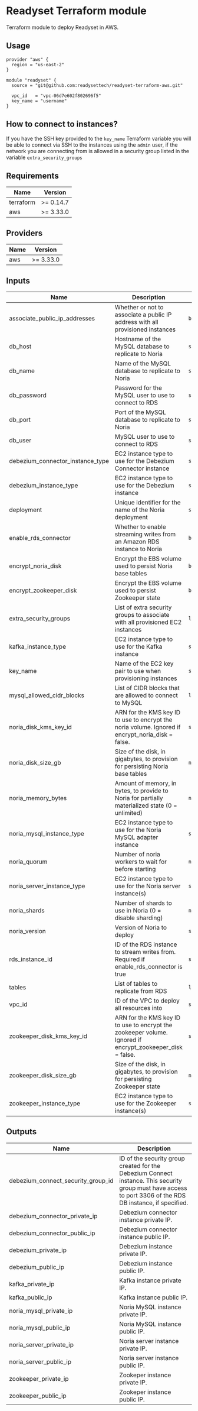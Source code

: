 # Readyset Terraform module

Terraform module to deploy Readyset in AWS.

## Usage

```hcl
provider "aws" {
  region = "us-east-2"
}

module "readyset" {
  source = "git@github.com:readysettech/readyset-terraform-aws.git"

  vpc_id   = "vpc-06d7e602f802696f5"
  key_name = "username"
}
```

## How to connect to instances?

If you have the SSH key provided to the `key_name` Terraform variable you will be able to connect via SSH
to the instances using the `admin` user, if the network you are connecting from is allowed in a security group listed
in the variable `extra_security_groups`

<!-- BEGINNING OF PRE-COMMIT-TERRAFORM DOCS HOOK -->
## Requirements

| Name | Version |
|------|---------|
| terraform | >= 0.14.7 |
| aws | >= 3.33.0 |

## Providers

| Name | Version |
|------|---------|
| aws | >= 3.33.0 |

## Inputs

| Name | Description | Type | Default | Required |
|------|-------------|------|---------|:--------:|
| associate\_public\_ip\_addresses | Whether or not to associate a public IP address with all provisioned instances | `bool` | `true` | no |
| db\_host | Hostname of the MySQL database to replicate to Noria | `string` | `""` | no |
| db\_name | Name of the MySQL database to replicate to Noria | `string` | `""` | no |
| db\_password | Password for the MySQL user to use to connect to RDS | `string` | `""` | no |
| db\_port | Port of the MySQL database to replicate to Noria | `string` | `""` | no |
| db\_user | MySQL user to use to connect to RDS | `string` | `""` | no |
| debezium\_connector\_instance\_type | EC2 instance type to use for the Debezium Connector instance | `string` | `"t3.medium"` | no |
| debezium\_instance\_type | EC2 instance type to use for the Debezium instance | `string` | `"t3.medium"` | no |
| deployment | Unique identifier for the name of the Noria deployment | `string` | `"noria"` | no |
| enable\_rds\_connector | Whether to enable streaming writes from an Amazon RDS instance to Noria | `bool` | `false` | no |
| encrypt\_noria\_disk | Encrypt the EBS volume used to persist Noria base tables | `bool` | `false` | no |
| encrypt\_zookeeper\_disk | Encrypt the EBS volume used to persist Zookeeper state | `bool` | `false` | no |
| extra\_security\_groups | List of extra security groups to associate with all provisioned EC2 instances | `list(string)` | `[]` | no |
| kafka\_instance\_type | EC2 instance type to use for the Kafka instance | `string` | `"m5.xlarge"` | no |
| key\_name | Name of the EC2 key pair to use when provisioning instances | `string` | n/a | yes |
| mysql\_allowed\_cidr\_blocks | List of CIDR blocks that are allowed to connect to MySQL | `list(string)` | `[]` | no |
| noria\_disk\_kms\_key\_id | ARN for the KMS key ID to use to encrypt the noria volume. Ignored if encrypt\_noria\_disk = false. | `string` | `""` | no |
| noria\_disk\_size\_gb | Size of the disk, in gigabytes, to provision for persisting Noria base tables | `number` | `200` | no |
| noria\_memory\_bytes | Amount of memory, in bytes, to provide to Noria for partially materialized state (0 = unlimited) | `number` | `0` | no |
| noria\_mysql\_instance\_type | EC2 instance type to use for the Noria MySQL adapter instance | `string` | `"m5.2xlarge"` | no |
| noria\_quorum | Number of noria workers to wait for before starting | `number` | `1` | no |
| noria\_server\_instance\_type | EC2 instance type to use for the Noria server instance(s) | `string` | `"m5.2xlarge"` | no |
| noria\_shards | Number of shards to use in Noria (0 = disable sharding) | `number` | `0` | no |
| noria\_version | Version of Noria to deploy | `string` | `"2ec92b13"` | no |
| rds\_instance\_id | ID of the RDS instance to stream writes from. Required if enable\_rds\_connector is true | `string` | `""` | no |
| tables | List of tables to replicate from RDS | `list(string)` | `[]` | no |
| vpc\_id | ID of the VPC to deploy all resources into | `string` | n/a | yes |
| zookeeper\_disk\_kms\_key\_id | ARN for the KMS key ID to use to encrypt the zookeeper volume. Ignored if encrypt\_zookeeper\_disk = false. | `string` | `""` | no |
| zookeeper\_disk\_size\_gb | Size of the disk, in gigabytes, to provision for persisting Zookeeper state | `number` | `200` | no |
| zookeeper\_instance\_type | EC2 instance type to use for the Zookeeper instance(s) | `string` | `"m5.large"` | no |

## Outputs

| Name | Description |
|------|-------------|
| debezium\_connect\_security\_group\_id | ID of the security group created for the Debezium Connect instance. This security group must have access to port 3306 of the RDS DB instance, if specified. |
| debezium\_connector\_private\_ip | Debezium connector instance private IP. |
| debezium\_connector\_public\_ip | Debezium connector instance public IP. |
| debezium\_private\_ip | Debezium instance private IP. |
| debezium\_public\_ip | Debezium instance public IP. |
| kafka\_private\_ip | Kafka instance private IP. |
| kafka\_public\_ip | Kafka instance public IP. |
| noria\_mysql\_private\_ip | Noria MySQL instance private IP. |
| noria\_mysql\_public\_ip | Noria MySQL instance public IP. |
| noria\_server\_private\_ip | Noria server instance private IP. |
| noria\_server\_public\_ip | Noria server instance public IP. |
| zookeeper\_private\_ip | Zookeper instance private IP. |
| zookeeper\_public\_ip | Zookeper instance public IP. |

<!-- END OF PRE-COMMIT-TERRAFORM DOCS HOOK -->
